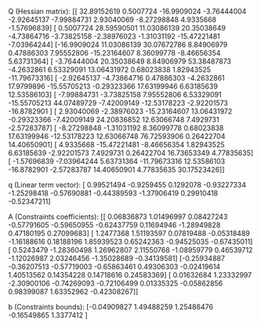 Q (Hessian matrix):
 [[ 32.89152619   0.5007724  -16.9909024   -3.76444004  -2.92645137
   -7.99884731   2.93040069  -8.27298848   4.9335668   -1.57696839]
 [  0.5007724   28.59590501  11.03086139  20.35038649  -4.73864716
   -3.73825158  -2.38976023  -1.31031192 -15.47221481  -7.03964244]
 [-16.9909024   11.03086139  30.07672786   8.84906979   0.47886303
    7.95552806 -15.23164607   8.36099778  -8.46656354   5.63731364]
 [ -3.76444004  20.35038649   8.84906979  53.38487873  -4.2632861
    6.53329091  13.06431972   0.68023838   1.82943525 -11.79673316]
 [ -2.92645137  -4.73864716   0.47886303  -4.2632861   17.9799896
  -15.55705213  -0.29323366  17.63199946   6.63185639  12.53586103]
 [ -7.99884731  -3.73825158   7.95552806   6.53329091 -15.55705213
   44.07489729  -7.42009149 -12.53178223  -2.92201573 -16.8782901 ]
 [  2.93040069  -2.38976023 -15.23164607  13.06431972  -0.29323366
   -7.42009149  24.20836852  12.63066748   7.4929731   -2.57283787]
 [ -8.27298848  -1.31031192   8.36099778   0.68023838  17.63199946
  -12.53178223  12.63066748  76.72593906   0.26422704  14.40650901]
 [  4.9335668  -15.47221481  -8.46656354   1.82943525   6.63185639
   -2.92201573   7.4929731    0.26422704  16.73653349   4.77835635]
 [ -1.57696839  -7.03964244   5.63731364 -11.79673316  12.53586103
  -16.8782901   -2.57283787  14.40650901   4.77835635  30.17523426]]

q (Linear term vector):
 [ 0.99521494 -0.9259455   0.1292078  -0.93227334 -1.25298418 -0.57690881
 -0.44389593 -1.37906419  0.29910418 -0.52347211]

A (Constraints coefficients):
 [[ 0.06836873  1.01496997  0.08427243 -0.57791605 -0.59650955 -0.62437759
   0.11694946 -1.28949828  0.47180195  0.27099683]
 [ 1.2477368   1.51193597  0.07819488 -0.05318489 -1.16188616  0.18188196
   1.85939523  0.65242363 -0.94525035 -0.67435011]
 [ 0.5243479  -1.28360498  1.26962807  2.11550768 -1.08959779  0.46539712
  -1.12026987  2.03246456 -1.35028689 -0.34139581]
 [-0.25934887 -0.36207513 -0.57719003 -0.65863461  0.49306303 -0.02419614
   1.40513562  0.14354228  0.14718616  0.24583369]
 [ 0.01632684  1.23332997 -2.30900106 -0.74269093 -0.72106499  0.01335325
  -0.05862856  0.98399087  1.63352962 -0.42308267]]

b (Constraints bounds):
 [-0.04909827  1.49488259  1.25486476 -0.16549865  1.3377412 ]
